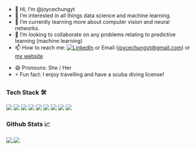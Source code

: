 - 👋 Hi, I’m @joycechungyt
- 👀 I’m interested in all things data science and machine learning. 
- 🌱 I’m currently learning more about computer vision and neural networks. 
- 💞️ I’m looking to collaborate on any problems relating to predictive learning (machine learning) 
- 📫 How to reach me: [![LinkedIn][2.2]][2] or Email (joycechungyt@gmail.com) or [my website](https://joycechungyt.github.io)

<!-- Icons -->

[2.2]: https://raw.githubusercontent.com/MartinHeinz/MartinHeinz/master/linkedin-3-16.png (LinkedIn icon without padding)

- 😄 Pronouns: She / Her 
- ⚡ Fun fact: I enjoy travelling and have a scuba diving license! 

<!---
joycechungyt/joycechungyt is a ✨ special ✨ repository because its `README.md` (this file) appears on your GitHub profile.
You can click the Preview link to take a look at your changes.
--->
<!-- Icons -->

[2.2]: https://raw.githubusercontent.com/MartinHeinz/MartinHeinz/master/linkedin-3-16.png (LinkedIn icon without padding)

<!-- Links to your social media accounts -->

[2]: https://www.linkedin.com/in/joycechungyt/

### Tech Stack 🛠️
![](https://img.shields.io/badge/Python-informational?style=flat&logo=Logo1&logoColor=white&color=2bbc8a)
![](https://img.shields.io/badge/SQL-informational?style=flat&logo=Logo1&logoColor=white&color=2bbc8a)
![](https://img.shields.io/badge/Sklearn-informational?style=flat&logo=Logo1&logoColor=white&color=2bbc8a)
![](https://img.shields.io/badge/Pandas-informational?style=flat&logo=Logo1&logoColor=white&color=2bbc8a)
![](https://img.shields.io/badge/Numpy-informational?style=flat&logo=Logo1&logoColor=white&color=2bbc8a)
![](https://img.shields.io/badge/Seaborn-informational?style=flat&logo=Logo1&logoColor=white&color=2bbc8a)
![](https://img.shields.io/badge/Matplotlib-informational?style=flat&logo=Logo1&logoColor=white&color=2bbc8a)
![](https://img.shields.io/badge/NLTK-informational?style=flat&logo=Logo1&logoColor=white&color=2bbc8a)
![](https://img.shields.io/badge/AutoML-informational?style=flat&logo=Logo1&logoColor=white&color=2bbc8a)



### Github Stats 📈

<a href="https://github.com/anuraghazra/github-readme-stats">
  <img align="center" src="https://github-readme-stats.vercel.app/api?username=joycechungyt" />
</a>
<a href="https://github.com/anuraghazra/convoychat">
  <img align="center" src="https://github-readme-stats.vercel.app/api/top-langs/?username=joycechungyt" />
</a>

<!--
